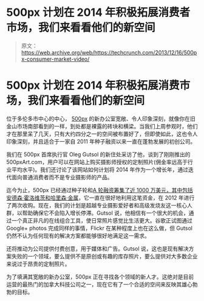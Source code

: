 # 500px 计划在 2014 年积极拓展消费者市场，我们来看看他们的新空间 

> 原文：<https://web.archive.org/web/https://techcrunch.com/2013/12/16/500px-consumer-market-video/>

# 500px 计划在 2014 年积极拓展消费市场，我们来看看他们的新空间

位于多伦多市中心的中心， [500px](https://web.archive.org/web/20221007022424/http://500px.com/) 的新办公室宽敞、令人印象深刻，就像你在旧金山市场南部看到的一样，到处都是裸露的砖块和横梁。当我们上周参观时，他们才在那里呆了几天，只有大约四分之一的空间被布置好了，但即使如此，这也令人印象深刻，并且适合于一家自 2011 年种子融资以来一直在蓬勃发展的初创公司。

我们在 500px 首席执行官 Oleg Gutsol 的新住处采访了他，谈到了刚刚推出的 500pxArt.com，用户可以在网站上购买摄影师授权的定制照片(佣金率远高于行业平均水平)。我们还讨论了该网站如何计划将 2014 年作为一个增长年，通过迭代面向普通消费者而不是专业摄影师的产品。

迄今为止，500px 已经通过种子轮和[A 轮融资筹集了近 1000 万美元，其中包括安德森·霍洛维茨和哈里森·金属](https://web.archive.org/web/20221007022424/https://beta.techcrunch.com/2013/08/07/500px-scores-8-8m-series-a-from-andreessen-horowitz-harrison-metal-to-build-a-photo-marketplace-expand-consumer-reach/)，它一直在很好地利用这笔资金，在 2012 年进行了两次收购。现在，我们的计划是超越专业摄影爱好者和高级发烧友这一核心人群，以帮助确保它不会陷入增长停滞。Gutsol 说，他相信有一个很大的机会，通过一个真正非凡的在线组合工具，使日常照片感觉比生活更大。谷歌正试图通过 Google+ photos 完成同样的事情，Flickr 在某种程度上也在这么做，但 Gutsol 仍然不认为任何现有的解决方案都能够很好地满足这一需求。

还将推动为公司提供付费创意，用于媒体和广告。Gutsol 说，这也是现有解决方案失败的一个领域，要么提供不是原创或有趣的库存照片，要么提供对大多数企业来说过于昂贵的定制照片。

为了填满其宽敞的新办公室，500px 正在寻找各个领域的新人才。这绝对是目前运营的最热门的加拿大科技公司之一，现在它有了一个合适的空间来反映其雄心勃勃的目标。